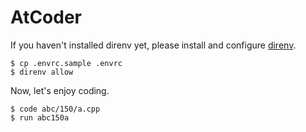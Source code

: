 # AtCoder

If you haven't installed direnv yet, please install and configure [direnv](https://github.com/direnv/direnv).

```
$ cp .envrc.sample .envrc
$ direnv allow
```

Now, let's enjoy coding.

```
$ code abc/150/a.cpp
$ run abc150a
```
